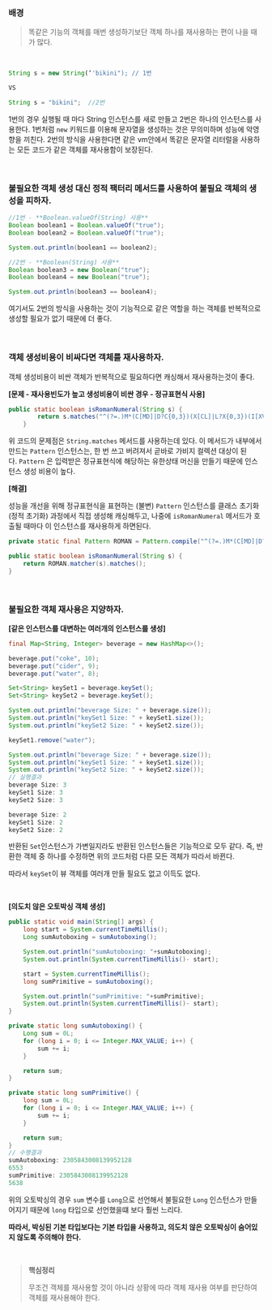### 배경

> 똑같은 기능의 객체를 매번 생성하기보단 객체 하나를 재사용하는 편이 나을 때가 많다.
>

</br>

```jsx
String s = new String(‘'bikini"); // 1번

VS

String s = "bikini";  //2번
```

1번의 경우 실행될 때 마다 String 인스턴스를 새로 만들고 2번은 하나의 인스턴스를 사용한다. 1번처럼 `new` 키워드를 이용해 문자열을 생성하는 것은 무의미하며 성능에 악영향을 끼친다. 2번의 방식을 사용한다면 같은 vm안에서 똑같은 문자열 리터럴을 사용하는 모든 코드가 같은 객체를 재사용함이 보장된다.

</br>

### 불필요한 객체 생성 대신 정적 팩터리 메서드를 사용하여 불필요 객체의 생성을 피하자.


```java
//1번 - **Boolean.valueOf(String) 사용**
Boolean boolean1 = Boolean.valueOf("true");
Boolean boolean2 = Boolean.valueOf("true");

System.out.println(boolean1 == boolean2);

//2번 - **Boolean(String) 사용**
Boolean boolean3 = new Boolean("true");
Boolean boolean4 = new Boolean("true");

System.out.println(boolean3 == boolean4);
```

여기서도 2번의 방식을 사용하는 것이 기능적으로 같은 역할을 하는 객체를 반복적으로 생성할 필요가 없기 때문에 더 좋다.

</br>

### 객체 생성비용이 비싸다면 객체를 재사용하자.

객체 생성비용이 비싼 객체가 반복적으로 필요하다면 캐싱해서 재사용하는것이 좋다.

**[문제 - 재사용빈도가 높고 생성비용이 비싼 경우 - 정규표현식 사용]**

```java
public static boolean isRomanNumeral(String s) {
        return s.matches("^(?=.)M*(C[MD]|D?C{0,3})(X[CL]|L?X{0,3})(I[XV]|V?I{0,3})$");
    }
```

위 코드의 문제점은 `String.matches` 메서드를 사용하는데 있다. 이 메서드가 내부에서 만드는 `Pattern` 인스턴스는, 한 번 쓰고 버려져서 곧바로 가비지 컬렉션 대상이 된다. `Pattern` 은 입력받은 정규표현식에 해당하는 유한상태 머신을 만들기 때문에 인스턴스 생성 비용이 높다.

**[해결]**

성능을 개선을 위해 정규표현식을 표현하는 (불변) `Pattern` 인스턴스를 클래스 초기화(정적 초기화) 과정에서 직접 생성해 캐싱해두고, 나중에 `isRomanNumeral` 메서드가 호출될 때마다 이 인스턴스를 재사용하게 하면된다.

```java
private static final Pattern ROMAN = Pattern.compile("^(?=.)M*(C[MD]|D?C{0,3})(X[CL]|L?X{0,3})(I[XV]|V?I{0,3})$");

public static boolean isRomanNumeral(String s) {
    return ROMAN.matcher(s).matches();
}
```

</br>

### 불필요한 객체 재사용은 지양하자.

**[같은 인스턴스를 대변하는 여러개의 인스턴스를 생성]**

```java
final Map<String, Integer> beverage = new HashMap<>();

beverage.put("coke", 10);
beverage.put("cider", 9);
beverage.put("water", 8);

Set<String> keySet1 = beverage.keySet();
Set<String> keySet2 = beverage.keySet();

System.out.println("beverage Size: " + beverage.size());
System.out.println("keySet1 Size: " + keySet1.size());
System.out.println("keySet2 Size: " + keySet2.size());

keySet1.remove("water");

System.out.println("beverage Size: " + beverage.size());
System.out.println("keySet1 Size: " + keySet1.size());
System.out.println("keySet2 Size: " + keySet2.size());
// 실행결과
beverage Size: 3
keySet1 Size: 3
keySet2 Size: 3

beverage Size: 2
keySet1 Size: 2
keySet2 Size: 2
```

반환된 `Set`인스턴스가 가변일지라도 반환된 인스턴스들은 기능적으로 모두 같다. 즉, 반환한 객체 중 하나를 수정하면 위의 코드처럼 다른 모든 객체가 따라서 바뀐다.

따라서 `keySet`이 뷰 객체를 여러개 만들 필요도 없고 이득도 없다.

</br>

**[의도치 않은 오토박싱 객체 생성]**

```java
public static void main(String[] args) {
    long start = System.currentTimeMillis();
    Long sumAutoboxing = sumAutoboxing();

    System.out.println("sumAutoboxing: "+sumAutoboxing);
    System.out.println(System.currentTimeMillis()- start);

    start = System.currentTimeMillis();
    long sumPrimitive = sumAutoboxing();

    System.out.println("sumPrimitive: "+sumPrimitive);
    System.out.println(System.currentTimeMillis()- start);
}

private static long sumAutoboxing() {
    Long sum = 0L;
    for (long i = 0; i <= Integer.MAX_VALUE; i++) {
        sum += i;
    }

    return sum;
}

private static long sumPrimitive() {
    long sum = 0L;
    for (long i = 0; i <= Integer.MAX_VALUE; i++) {
        sum += i;
    }

    return sum;
}
// 수행결과
sumAutoboxing: 2305843008139952128
6553
sumPrimitive: 2305843008139952128
5638
```

위의 오토박싱의 경우 `sum` 변수를 `Long`으로 선언해서 불필요한 `Long` 인스턴스가 만들어지기 때문에 `long` 타입으로 선언했을떄 보다 훨씬 느리다.

**따라서, 박싱된 기본 타입보다는 기본 타입을 사용하고, 의도치 않은 오토박싱이 숨어있지 않도록 주의해야 한다.**

</br>

> **핵심정리**
>
>
> 무조건 객체를 재사용할 것이 아니라 상황에 따라 객체 재사용 여부를 판단하여 객체를 재사용해야 한다.
>